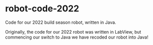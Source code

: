 # robot-code-2022

Code for our 2022 build season robot, written in Java.

Originally, the code for our 2022 robot was written in LabView, but commencing our switch to Java we have recoded our robot into Java!
